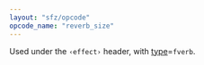 ```yaml
---
layout: "sfz/opcode"
opcode_name: "reverb_size"
---
```

Used under the `‹effect›` header, with [type]=`fverb`.

[type]: type#fverb
